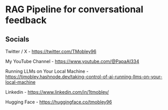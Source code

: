 # RAG Pipeline for conversational feedback

## Socials
Twitter / X - https://twitter.com/TMobley96

My YouTube Channel - https://www.youtube.com/@PapaAI334

Running LLMs on Your Local Machine - https://tjmobley.hashnode.dev/taking-control-of-ai-running-llms-on-your-local-machine

Linkedin - https://www.linkedin.com/in/1tmobley/

Hugging Face - https://huggingface.co/tmobley96

